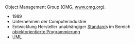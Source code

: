 Object Management Group (OMG, www.omg.org).
- 1989
- Unternehmen der Computerindustrie
- Entwicklung Hersteller unabhängiger [Standard](Standard.md)s im Bereich [objektorientierte Programmierung](objektorientierte%20Programmierung.md)
- [UML](UML.md)